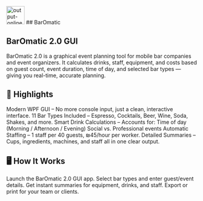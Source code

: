 <img width="48" height="48" alt="output-onlinepngtools" src="https://github.com/user-attachments/assets/93304cd1-9977-4b7a-84d1-72e1f72604c5" /> ## BarOmatic

## BarOmatic 2.0 GUI
BarOmatic 2.0 is a graphical event planning tool for mobile bar companies and event organizers.
It calculates drinks, staff, equipment, and costs based on guest count, event duration, time of day, and selected bar types — giving you real-time, accurate planning.

## 🚀 Highlights
Modern WPF GUI – No more console input, just a clean, interactive interface.
11 Bar Types Included – Espresso, Cocktails, Beer, Wine, Soda, Shakes, and more.
Smart Drink Calculations – Accounts for:
Time of day (Morning / Afternoon / Evening)
Social vs. Professional events
Automatic Staffing – 1 staff per 40 guests, ₪45/hour per worker.
Detailed Summaries – Cups, ingredients, machines, and staff all in one clear output.

## 🖥 How It Works
Launch the BarOmatic 2.0 GUI app.
Select bar types and enter guest/event details.
Get instant summaries for equipment, drinks, and staff.
Export or print for your team or clients.


